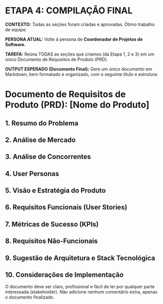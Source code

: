 # ETAPA 4: COMPILAÇÃO FINAL

**CONTEXTO:** Todas as seções foram criadas e aprovadas. Ótimo trabalho de equipe.

**PERSONA ATUAL:** Volte à persona de **Coordenador de Projetos de Software**.

**TAREFA:** Reúna TODAS as seções que criamos (da Etapa 1, 2 e 3) em um único Documento de Requisitos de Produto (PRD).

**OUTPUT ESPERADO (Documento Final):**
Gere um único documento em Markdown, bem formatado e organizado, com o seguinte título e estrutura:

# Documento de Requisitos de Produto (PRD): [Nome do Produto]

## 1. Resumo do Problema
## 2. Análise de Mercado
## 3. Análise de Concorrentes
## 4. User Personas
## 5. Visão e Estratégia do Produto
## 6. Requisitos Funcionais (User Stories)
## 7. Métricas de Sucesso (KPIs)
## 8. Requisitos Não-Funcionais
## 9. Sugestão de Arquitetura e Stack Tecnológica
## 10. Considerações de Implementação

O documento deve ser claro, profissional e fácil de ler por qualquer parte interessada (stakeholder). Não adicione nenhum comentário extra, apenas o documento finalizado.